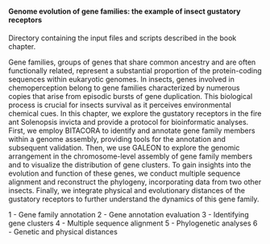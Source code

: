 #

#### Genome evolution of gene families: the example of insect gustatory receptors


Directory containing the input files and scripts described in the book chapter.


Gene families, groups of genes that share common ancestry and are often functionally related, represent a substantial proportion of the protein-coding sequences within eukaryotic genomes. In insects, genes involved in chemoperception belong to gene families characterized by numerous copies that arise from episodic bursts of gene duplication. This biological process is crucial for insects survival as it perceives environmental chemical cues. In this chapter, we explore the gustatory receptors in the fire ant Solenopsis invicta and provide a protocol for bioinformatic analyses. First, we employ BITACORA to identify and annotate gene family members within a genome assembly, providing tools for the annotation and subsequent validation. Then, we use GALEON to explore the genomic arrangement in the chromosome-level assembly of gene family members and to visualize the distribution of gene clusters. To gain insights into the evolution and function of these genes, we conduct multiple sequence alignment and reconstruct the phylogeny, incorporating data from two other insects. Finally, we integrate physical and evolutionary distances of the gustatory receptors to further understand the dynamics of this gene family.


1 - Gene family annotation
2 - Gene annotation evaluation
3 - Identifying gene clusters
4 - Multiple sequence alignment
5 - Phylogenetic analyses
6 - Genetic and physical distances


